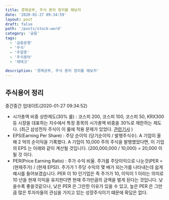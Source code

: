 ```yaml
---
title: 경제공부, 주식 용어 정리를 해보자
date: '2020-01-27 09:34:59'
layout: post
draft: false
path: '/posts/stock-word'
category: '금융'
tags:
  - '금융문맹'
  - '주식'
  - '주알못'
  - '주식용어'
  - '재테크'

description: '경제공부, 주식 용어 정리를 해보자'
---
```


## 주식용어 정리

중간중간 업데이트(2020-01-27 09:34:52)

- 시가총액 비중 상한제도(30% 룰) : 코스피 200, 코스피 100, 코스피 50, KRX300 등 시장을 대표하는 지수에서 특정 종목의 시가총액 비중을 30%로 제한하는 제도다. (최근 삼성전자 주식이 이 룰에 적용 문제가 있었다. [관련기사](https://www.mk.co.kr/news/stock/view/2020/01/70804/) )
- EPS(Earning Per Share) : 주당 순이익 (당기순이익 / 발행주식수). A 기업이 올해 2 억의 순이익을 기록했다. A 기업이 10,000 주의 주식을 발행했었다면, 이 기업의 EPS 는 아래와 같이 계산될 것입니다. (200,000,000 / 10,000) = 20,000 이 될 것 이다.
- PER(Price Earning Ratio) : 주가 수익 비율. 주가를 주당이익으로 나눈것(PER = (현재주가) / (현재 EPS)). 주가가 1 주당 수익의 몇 배가 되는가를 나타내는데 쉽게 예시를 들어보겠습니다. PER 이 10 인기업은 즉 주가가 10, 이익이 1 이라는 의미로 10 년을 현재 이익을 유지한다면 현재 주가만큼의 금액을 벌게 된다는 것입니다. 낮을수록 좋을것같으나, 낮은 PER 은 그만한 이유가 있을 수 있고, 높은 PER 은 그만큼 많은 투자자들의 관심을 가지고 있는 성장주식이기 떄문에 확답은 없다.
